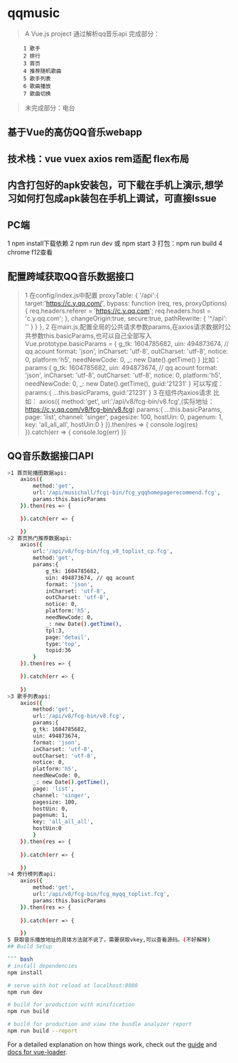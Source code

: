 # qqmusic

> A Vue.js project 通过解析qq音乐api
>完成部分：

         1 歌手 
         2 排行 
         3 首页 
         4 推荐随机歌曲 
         5 歌手列表 
         6 歌曲播放 
         7 歌曲切换 
>未完成部分：电台

## 基于Vue的高仿QQ音乐webapp
## 技术栈：vue vuex axios rem适配 flex布局
## 内含打包好的apk安装包，可下载在手机上演示,想学习如何打包成apk装包在手机上调试，可直接Issue
## PC端
>
1 npm install下载依赖 
2 npm run dev 或 npm start 
3 打包：npm run build 
4 chrome f12查看
## 配置跨域获取QQ音乐数据接口
>1 在config/index.js中配置
    proxyTable: {
      '/api':{
        target:'https://c.y.qq.com/',
        bypass: function (req, res, proxyOptions) {
          req.headers.referer = 'https://c.y.qq.com';
          req.headers.host = 'c.y.qq.com';
        },
        changeOrigin:true,
        secure:true,
        pathRewrite: {
          '^/api': ''
        }
      }
    },
>2 在main.js,配置全局的公共请求参数params,在axios请求数据时公共参数this.basicParams,也可以自己全部写入
    Vue.prototype.basicParams = {
        g_tk: 1604785682,
        uin: 494873674, // qq acount
        format: 'json',
        inCharset: 'utf-8',
        outCharset: 'utf-8',
        notice: 0,
        platform:'h5',
        needNewCode: 0,
        _: new Date().getTime()
    }
    比如：
    params:{
        g_tk: 1604785682,
        uin: 494873674, // qq acount
        format: 'json',
        inCharset: 'utf-8',
        outCharset: 'utf-8',
        notice: 0,
        platform:'h5',
        needNewCode: 0,
        _: new Date().getTime(),
        guid:'21231'
    }
    可以写成：
    params:{
        ...this.basicParams,
        guid:'21231'
    }
>3 在组件内axios请求
  比如：
    axios({
        method:'get',
        url:'/api/v8/fcg-bin/v8.fcg',(实际地址：https://c.y.qq.com/v8/fcg-bin/v8.fcg)
        params:{
        ...this.basicParams,
        page: 'list',
        channel: 'singer',
        pagesize: 100,
        hostUin: 0,
        pagenum: 1,
        key: 'all_all_all',
        hostUin:0
        }
    }).then(res => {
        console.log(res)
    }).catch(err => {
        console.log(err)
    })
## QQ音乐数据接口API
``` bash
>1 首页轮播图数据api:
    axios({
        method:'get',
        url:'/api/musichall/fcgi-bin/fcg_yqqhomepagerecommend.fcg',
        params:this.basicParams
    }).then(res => {

    }).catch(err => {

    })
>2 首页热门推荐数据api:
    axios({
        url:'/api/v8/fcg-bin/fcg_v8_toplist_cp.fcg',
        method:'get',
        params:{
            g_tk: 1604785682,
            uin: 494873674, // qq acount
            format: 'json',
            inCharset: 'utf-8',
            outCharset: 'utf-8',
            notice: 0,
            platform:'h5',
            needNewCode: 0,
            _: new Date().getTime(),
            tpl:3,
            page:'detail',
            type:'top',
            topid:36
        }
    }).then(res => {

    }).catch(err => {
        
    })
>3 歌手列表api:
    axios({
        method:'get',
        url:'/api/v8/fcg-bin/v8.fcg',
        params:{
        g_tk: 1604785682,
        uin: 494873674,
        format: 'json',
        inCharset: 'utf-8',
        outCharset: 'utf-8',
        notice: 0,
        platform:'h5',
        needNewCode: 0,
        _: new Date().getTime(),
        page: 'list',
        channel: 'singer',
        pagesize: 100,
        hostUin: 0,
        pagenum: 1,
        key: 'all_all_all',
        hostUin:0
        }
    }).then(res => {
       
    }).catch(err => {

    })
>4 旁行榜列表api:
    axios({
        method:'get',
        url:'/api/v8/fcg-bin/fcg_myqq_toplist.fcg',
        params:this.basicParams
    }).then(res => {
        
    }).catch(err => {

    })
5 获取音乐播放地址的具体方法就不说了，需要获取vkey,可以查看源码。(不好解释)
## Build Setup

``` bash
# install dependencies
npm install

# serve with hot reload at localhost:8080
npm run dev

# build for production with minification
npm run build

# build for production and view the bundle analyzer report
npm run build --report
```

For a detailed explanation on how things work, check out the [guide](http://vuejs-templates.github.io/webpack/) and [docs for vue-loader](http://vuejs.github.io/vue-loader).
